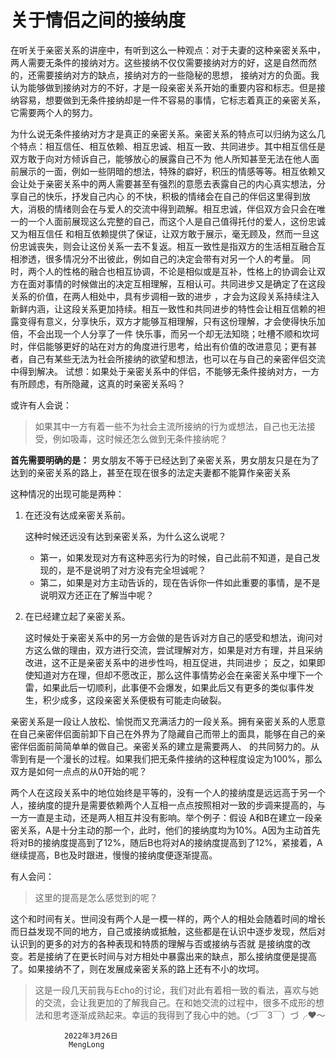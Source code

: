 # 关于情侣之间的接纳度

在听关于亲密关系的讲座中，有听到这么一种观点：对于夫妻的这种亲密关系中，两人需要无条件的接纳对方。这些接纳不仅仅需要接纳对方的好，这是自然而然的，还需要接纳对方的缺点，接纳对方的一些隐秘的思想，
接纳对方的负面。我认为能够做到接纳对方的不好，才是一段亲密关系开始的重要内容和标志。但是接纳容易，想要做到无条件接纳却是一件不容易的事情，它标志着真正的亲密关系，它需要两个人的努力。

为什么说无条件接纳对方才是真正的亲密关系。亲密关系的特点可以归纳为这么几个特点：相互信任、相互依赖、相互忠诚、相互一致、共同进步。其中相互信任是双方敢于向对方倾诉自己，能够放心的展露自己不为
他人所知甚至无法在他人面前展示的一面，例如一些阴暗的想法，特殊的癖好，积压的情感等等。相互依赖又会让处于亲密关系中的两人需要甚至有强烈的意愿去表露自己的内心真实想法，分享自己的快乐，抒发自己内心
的不快，积极的情绪会在自己的伴侣这里得到放大，消极的情绪则会在与爱人的交流中得到疏解。相互忠诚，伴侣双方会只会在唯一的一个人面前展现这么完整的自己，而这个人是自己值得托付的爱人，这份忠诚又为相互信任
和相互依赖提供了保证，让双方敢于展示，毫无顾及，然而一旦这份忠诚丧失，则会让这份关系一去不复返。相互一致性是指双方的生活相互融合互相渗透，很多情况分不出彼此，例如自己的决定会带有对另一个人的考量。
同时，两个人的性格的融合也相互协调，不论是相似或是互补，性格上的协调会让双方在面对事情的时候做出的决定互相理解，互相认可。共同进步又是确定了在这段关系的价值，在两人相处中，具有步调相一致的进步
，才会为这段关系持续注入新鲜内涵，让这段关系更加持续。相互一致性和共同进步的特性会让相互信赖的袒露变得有意义，分享快乐，双方才能够互相理解，只有这份理解，才会使得快乐加倍，不会出现一个人分享了一件
快乐事，而另一个却无法知晓；吐槽不顺和坎坷时，伴侣能够更好的站在对方的角度进行思考，给出有价值的改进意见；更有甚者，自己有某些无法为社会所接纳的欲望和想法，也可以在与自己的亲密伴侣交流中得到解决。
试想：如果处于亲密关系中的伴侣，不能够无条件接纳对方，一方有所顾虑，有所隐藏，这真的时亲密关系吗？

或许有人会说：

>如果其中一方有着一些不为社会主流所接纳的行为或想法，自己也无法接受，例如吸毒，这时候还怎么做到无条件接纳呢？

**首先需要明确的是：** 男女朋友不等于已经达到了亲密关系，男女朋友只是在为了达到的亲密关系的路上，甚至在现在很多的法定夫妻都不能算作亲密关系

这种情况的出现可能是两种：
1. 在还没有达成亲密关系前。
   
   这种时候还远没有达到亲密关系，为什么这么说呢？
   - 第一，如果发现对方有这种恶劣行为的时候，自己此前不知道，是自己发现的，是不是说明了对方没有完全坦诚呢？
   - 第二，如果是对方主动告诉的，现在告诉你一件如此重要的事情，是不是说明双方还正在了解当中呢？
2. 在已经建立起了亲密关系。
   
   这时候处于亲密关系中的另一方会做的是告诉对方自己的感受和想法，询问对方这么做的理由，双方进行交流，尝试理解对方，如果是对方有理，并且采纳改进，这不正是亲密关系中的进步性吗，相互促进，共同进步；
   反之，如果即使知道对方在理，但却不愿改正，那么这件事情势必会在亲密关系中埋下一个雷，如果此后一切顺利，此事便不会爆发，如果此后又有更多的类似事件发生，积少成多，这段亲密关系便极有可能走向破裂。

亲密关系是一段让人放松、愉悦而又充满活力的一段关系。拥有亲密关系的人愿意在自己亲密伴侣面前卸下自己在外界为了隐藏自己而带上的面具，能够在自己的亲密伴侣面前简简单单的做自己。亲密关系的建立是需要两人、
的共同努力的。从零到有是一个漫长的过程。如果我们把无条件接纳的这种程度设定为100%，那么双方是如何一点点的从0开始的呢？

两个人在这段关系中的地位始终是平等的，没有一个人的接纳度是远远高于另一个人，接纳度的提升是需要依赖两个人互相一点点按照相对一致的步调来提高的，与一方一直是主动，还是两人相互并没有影响。举个例子：假设
A和B在建立一段亲密关系，A是十分主动的那一个，此时，他们的接纳度均为10%。A因为主动首先将对B的接纳度提高到了12%，随后B也将对A的接纳度提高到了12%，紧接着，A继续提高，B也及时跟进，慢慢的接纳度便逐渐提高。

有人会问：
>这里的提高是怎么感觉到的呢？

这个和时间有关。世间没有两个人是一模一样的，两个人的相处会随着时间的增长而日益发现不同的地方，自己或接纳或抵触，这些都是在认识中逐步发现，然后对认识到的更多的对方的各种表现和特质的理解与否或接纳与否就
是接纳度的改变。若是接纳了在更长时间与对方相处中暴露出来的缺点，那么接纳度便是提高了。如果接纳不了，则在发展成亲密关系的路上还有不小的坎坷。

>这是一段几天前我与Echo的讨论，我们对此有着相一致的看法，喜欢与她的交流，会让我更加的了解我自己。在和她交流的过程中，很多不成形的想法和思考逐渐成熟起来。幸运的我得到了我心中的她。（づ￣3￣）づ╭❤～

                2022年3月26日
                 MengLong